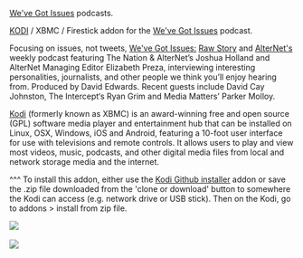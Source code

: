 <a href="https://www.rawstory.com/weve-got-issues-subscribe-to-our-weekly-podcast/">We've Got Issues</a> podcasts.<br>

<a href="kodi.tv">KODI<a> / XBMC / Firestick addon for the <a href="https://wevegotissues.podbean.com/">We've Got Issues</a> podcast.<br>

Focusing on issues, not tweets, <a href="https://www.rawstory.com/weve-got-issues-subscribe-to-our-weekly-podcast/">We've Got Issues:</a> <a href="https://www.rawstory.com/">Raw Story</a> and <a href="https://www.rawstory.com/">AlterNet's</a> weekly podcast featuring The Nation & AlterNet’s Joshua Holland and AlterNet Managing Editor Elizabeth Preza, interviewing interesting personalities, journalists, and other people we think you’ll enjoy hearing from. Produced by David Edwards. Recent guests include David Cay Johnston, The Intercept‘s Ryan Grim and Media Matters’ Parker Molloy.<br>

<a href="www.kodi.tv">Kodi</a> (formerly known as XBMC) is an award-winning free and open source (GPL) software media player and entertainment hub that can be installed on Linux, OSX, Windows, iOS and Android, featuring a 10-foot user interface for use with televisions and remote controls. It allows users to play and view most videos, music, podcasts, and other digital media files from local and network storage media and the internet.<br>

^^^ To install this addon, either use the <a href="https://www.tvaddons.co/github-browser-kodi/">Kodi Github installer</a> addon or save the .zip file downloaded from the 'clone or download' button to somewhere the Kodi can access (e.g. network drive or USB stick). Then on the Kodi, go to addons > install from zip file.<br>

<img src="https://is5-ssl.mzstatic.com/image/thumb/Podcasts123/v4/c4/29/f9/c429f987-30f9-945f-bf58-1aafc6c31597/mza_8908777750784182725.jpg/600x600bb.jpg"><br>
<br><a href="http://www.kodi.tv"><img src="https://kodi.tv/sites/default/files/page/field_image/about--devices.jpg">
